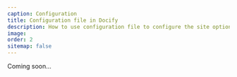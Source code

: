 ```yaml
---
caption: Configuration
title: Configuration file in Docify
description: How to use configuration file to configure the site options in Docify
image: 
order: 2
sitemap: false
---
```

Coming soon...